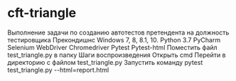 # cft-triangle
Выполнение задачи по созданию автотестов претендента на должность тестировщика 
Прекондишнс 
  Windows 7, 8, 8.1, 10. 
  Python 3.7
  PyCharm
  Selenium WebDriver
  Chromedriver 
  Pytest
  Pytest-html 
  Поместить файл test_triangle.py в папку 
Шаги воспроизведения 
  Открыть cmd 
  Перейти в директорию с файлом test_triangle.py
  Запустить команду pytest test_triangle.py --html=report.html
